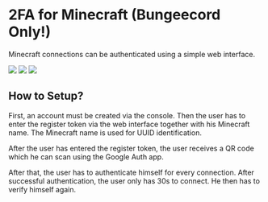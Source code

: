 # 2FA for Minecraft (Bungeecord Only!)
Minecraft connections can be authenticated using a simple web interface.

![](https://img.shields.io/badge/Version-1.0--Snapshot-red) ![](https://img.shields.io/badge/Webinterface-v1.0-green) ![](https://img.shields.io/badge/Bungeecord-1.19--R0.1--SNAPSHOT-green)

## How to Setup?
First, an account must be created via the console. Then the user has to enter the register token via the web interface together with his Minecraft name. The Minecraft name is used for UUID identification.

After the user has entered the register token, the user receives a QR code which he can scan using the Google Auth app.

After that, the user has to authenticate himself for every connection. After successful authentication, the user only has 30s to connect. He then has to verify himself again.